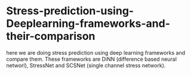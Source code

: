 # Stress-prediction-using-Deeplearning-frameworks-and-their-comparison
here we are doing stress prediction using deep learning frameworks and compare them. These frameworks are DiNN (difference based neural networl), StressNet and SCSNet (single channel stress network).
